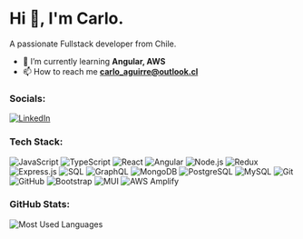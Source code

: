 # Hi 👋, I'm Carlo.

A passionate Fullstack developer from Chile.

- 🌱 I’m currently learning **Angular, AWS**
- 📫 How to reach me **carlo_aguirre@outlook.cl**

### Socials:
[![LinkedIn](https://img.shields.io/badge/-LinkedIn-blue?style=flat&logo=Linkedin&logoColor=white)](https://www.linkedin.com/in/carlo-aguirre/)

### Tech Stack:
![JavaScript](https://img.shields.io/badge/-JavaScript-F7DF1E?style=flat&logo=javascript&logoColor=black)
![TypeScript](https://img.shields.io/badge/-TypeScript-007ACC?style=flat&logo=typescript&logoColor=white)
![React](https://img.shields.io/badge/-React-61DAFB?style=flat&logo=react&logoColor=black)
![Angular](https://img.shields.io/badge/-Angular-DD0031?style=flat&logo=angular&logoColor=white)
![Node.js](https://img.shields.io/badge/-Node.js-339933?style=flat&logo=node.js&logoColor=white)
![Redux](https://img.shields.io/badge/-Redux-764ABC?style=flat&logo=redux&logoColor=white)
![Express.js](https://img.shields.io/badge/-Express.js-000000?style=flat&logo=express&logoColor=white)
![SQL](https://img.shields.io/badge/-SQL-4479A1?style=flat&logo=postgresql&logoColor=white)
![GraphQL](https://img.shields.io/badge/-GraphQL-E10098?style=flat&logo=graphql&logoColor=white)
![MongoDB](https://img.shields.io/badge/-MongoDB-47A248?style=flat&logo=mongodb&logoColor=white)
![PostgreSQL](https://img.shields.io/badge/-PostgreSQL-336791?style=flat&logo=postgresql&logoColor=white)
![MySQL](https://img.shields.io/badge/-MySQL-4479A1?style=flat&logo=mysql&logoColor=white)
![Git](https://img.shields.io/badge/-Git-F05032?style=flat&logo=git&logoColor=white)
![GitHub](https://img.shields.io/badge/-GitHub-181717?style=flat&logo=github&logoColor=white)
![Bootstrap](https://img.shields.io/badge/-Bootstrap-563D7C?style=flat&logo=bootstrap&logoColor=white)
![MUI](https://img.shields.io/badge/-MUI-007FFF?style=flat&logo=mui&logoColor=white)
![AWS Amplify](https://img.shields.io/badge/-AWS%20Amplify-FF9900?style=flat&logo=aws-amplify&logoColor=white)

### GitHub Stats:
![Most Used Languages](https://github-readme-stats.vercel.app/api/top-langs/?username=CarloAguirre&layout=compact)
